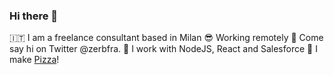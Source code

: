 ### Hi there 👋

🇮🇹 I am a freelance consultant based in Milan 
😎 Working remotely
💬 Come say hi on Twitter @zerbfra.
🧰 I work with NodeJS, React and Salesforce
🍕 I make [Pizza](https://i.ibb.co/KyfWLNH/Screenshot-2021-02-19-at-13-54-16.jpg)!

<!--
**zerbfra/zerbfra** is a ✨ _special_ ✨ repository because its `README.md` (this file) appears on your GitHub profile.

Here are some ideas to get you started:

- 🔭 I’m currently working on ...
- 🌱 I’m currently learning ...
- 👯 I’m looking to collaborate on ...
- 🤔 I’m looking for help with ...
- 💬 Ask me about ...
- 📫 How to reach me: ...
- 😄 Pronouns: ...
- ⚡ Fun fact: ...
-->
